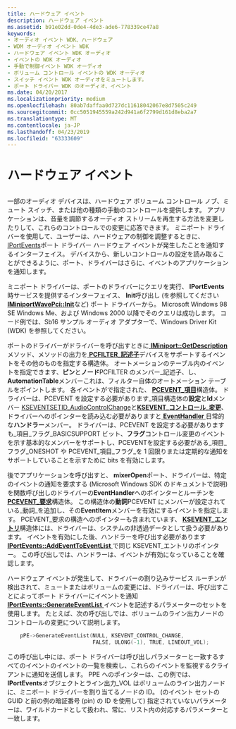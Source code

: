 ```yaml
---
title: ハードウェア イベント
description: ハードウェア イベント
ms.assetid: b91e02dd-0de4-4de3-ade6-778339ce47a8
keywords:
- オーディオ イベント WDK、ハードウェア
- WDM オーディオ イベント WDK
- ハードウェア イベント WDK オーディオ
- イベントの WDK オーディオ
- 手動で制御イベント WDK オーディオ
- ボリューム コントロール イベントの WDK オーディオ
- スイッチ イベント WDK オーディオをミュートします。
- ポート ドライバー WDK のオーディオ、イベント
ms.date: 04/20/2017
ms.localizationpriority: medium
ms.openlocfilehash: 80ab7daffaa0d727dc11618042067e8d7505c249
ms.sourcegitcommit: 0cc5051945559a242d941a6f2799d161d8eba2a7
ms.translationtype: MT
ms.contentlocale: ja-JP
ms.lasthandoff: 04/23/2019
ms.locfileid: "63333609"
---
```

# <a name="hardware-events"></a>ハードウェア イベント


## <span id="hardware_events"></span><span id="HARDWARE_EVENTS"></span>


一部のオーディオ デバイスは、ハードウェア ボリューム コントロール ノブ、ミュート スイッチ、または他の種類の手動のコントロールを提供します。 アプリケーションは、音量を調節するオーディオ ストリームを再生する方法を変更したりして、これらのコントロールでの変更に応答できます。 ミニポート ドライバーを使用して、ユーザーは、ハードウェアの制御を調整するときに、 [IPortEvents](https://msdn.microsoft.com/library/windows/hardware/ff536884)ポート ドライバー ハードウェア イベントが発生したことを通知するインターフェイス。 デバイスから、新しいコントロールの設定を読み取ることができるように、ポート、ドライバーはさらに、イベントのアプリケーションを通知します。

ミニポート ドライバーは、ポートのドライバーにクエリを実行、 **IPortEvents**時サービスを提供するインターフェイス、 **Init**呼び出し (を参照してください[ **IMiniportWavePci::Init**](https://msdn.microsoft.com/library/windows/hardware/ff536734)など) ポート ドライバーから。 Microsoft Windows 98 SE Windows Me、および Windows 2000 以降でそのクエリは成功します。 コード例では、Sb16 サンプル オーディオ アダプターで、Windows Driver Kit (WDK) を参照してください。

ポートのドライバーがドライバーを呼び出すときに[ **IMiniport::GetDescription** ](https://msdn.microsoft.com/library/windows/hardware/ff536765)メソッド、メソッドの出力を[ **PCFILTER\_記述子**](https://msdn.microsoft.com/library/windows/hardware/ff537694)デバイスをサポートするイベントをその他のものを指定する構造体。 オートメーションのテーブル内のイベントを指定できます、**ピン**と**ノード**PCFILTER のメンバー\_記述子、し、 **AutomationTable**メンバーこれは、フィルター自体のオートメーション テーブルをポイントします。 各イベントがで指定された、 [ **PCEVENT\_項目**](https://msdn.microsoft.com/library/windows/hardware/ff537692)構造体。 ドライバーは、PCEVENT を設定する必要があります\_項目構造体の**設定**と**Id**メンバー [KSEVENTSETID\_AudioControlChange](https://msdn.microsoft.com/library/windows/hardware/ff537122)と[**KSEVENT\_コントロール\_変更**](https://msdn.microsoft.com/library/windows/hardware/ff537128)、ドライバーへのポインターを読み込む必要がありますと[ **EventHandler** ](https://msdn.microsoft.com/library/windows/hardware/ff536374)日常的な**ハンドラー**メンバー。 ドライバーは、PCEVENT を設定する必要がありますも\_項目\_フラグ\_BASICSUPPORT ビット、**フラグ**コントロール変更のイベントを示す基本的なメンバーをサポートし、PCEVENTを設定する必要がある\_項目\_フラグ\_ONESHOT や PCEVENT\_項目\_フラグ\_を 1 回限りまたは定期的な通知をサポートしていることを示すために bits を有効にします。

後でアプリケーションを呼び出すと、 **mixerOpen**ポート、ドライバーは、特定のイベントの通知を要求する (Microsoft Windows SDK のドキュメントで説明) を関数呼び出しのドライバーの**EventHandler**へのポインターとルーチンを[ **PCEVENT\_要求**](https://msdn.microsoft.com/library/windows/hardware/ff537693)構造体。 この構造体の**動詞**PCEVENT にメンバーが設定されている\_動詞\_を追加し、その**EventItem**メンバーを有効にするイベントを指定します。 PCEVENT\_要求の構造へのポインターも含まれています、 [ **KSEVENT\_エントリ**](https://msdn.microsoft.com/library/windows/hardware/ff561853)構造体には、ドライバーは、システムの非透過データとして扱う必要があります。 イベントを有効にした後、ハンドラーを呼び出す必要があります[ **IPortEvents::AddEventToEventList** ](https://msdn.microsoft.com/library/windows/hardware/ff536886)で同じ KSEVENT\_エントリのポインター。 この呼び出しでは、ハンドラーは、イベントが有効になっていることを確認します。

ハードウェア イベントが発生して、ドライバーの割り込みサービス ルーチンが検出されて、ミュートまたはボリュームの変更には、ドライバーは、呼び出すことによってポート ドライバーにイベントを通知[ **IPortEvents::GenerateEventList** ](https://msdn.microsoft.com/library/windows/hardware/ff536889)イベントを記述するパラメーターのセットを使用します。 たとえば、次の呼び出しでは、ボリュームのライン出力ノードのコントロールの変更について説明します。

```cpp
    pPE->GenerateEventList(NULL, KSEVENT_CONTROL_CHANGE,
                           FALSE, ULONG(-1), TRUE, LINEOUT_VOL);
```

この呼び出し中には、ポート ドライバーは呼び出しパラメーターと一致するすべてのイベントのイベントの一覧を検索し、これらのイベントを監視するクライアントに通知を送信します。 PPE へのポインターは、この例では、 **IPortEvents**オブジェクトとライン出力\_VOL はボリュームのライン出力ノードに、ミニポート ドライバーを割り当てるノードの ID。 (のイベント セットの GUID と前の例の暗証番号 (pin) の ID を使用して) 指定されていないパラメーターは、ワイルドカードとして扱われ、常に、リスト内の対応するパラメーターと一致します。

 

 




